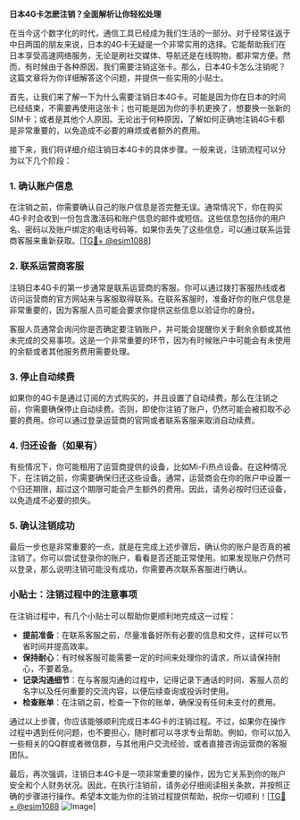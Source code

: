 **日本4G卡怎麽注销？全面解析让你轻松处理**

在当今这个数字化的时代，通信工具已经成为我们生活的一部分。对于经常往返于中日两国的朋友来说，日本的4G卡无疑是一个非常实用的选择。它能帮助我们在日本享受高速网络服务，无论是刷社交媒体、导航还是在线购物，都非常方便。然而，有时候由于各种原因，我们需要注销这张卡。那么，日本4G卡怎么注销呢？这篇文章将为你详细解答这个问题，并提供一些实用的小贴士。

首先，让我们来了解一下为什么需要注销日本4G卡。可能是因为你在日本的时间已经结束，不需要再使用这张卡；也可能是因为你的手机更换了，想要换一张新的SIM卡；或者是其他个人原因。无论出于何种原因，了解如何正确地注销4G卡都是非常重要的，以免造成不必要的麻烦或者额外的费用。

接下来，我们将详细介绍注销日本4G卡的具体步骤。一般来说，注销流程可以分为以下几个阶段：

### 1. 确认账户信息

在注销之前，你需要确认自己的账户信息是否完整无误。通常情况下，你在购买4G卡时会收到一份包含激活码和账户信息的邮件或短信。这些信息包括你的用户名、密码以及账户绑定的电话号码等。如果你丢失了这些信息，可以通过联系运营商客服来重新获取。[[TG💪+ @esim1088](https://t.me/s/esim1088)]

### 2. 联系运营商客服

注销日本4G卡的第一步通常是联系运营商的客服。你可以通过拨打客服热线或者访问运营商的官方网站来与客服取得联系。在联系客服时，准备好你的账户信息是非常重要的，因为客服人员可能会要求你提供这些信息以验证你的身份。

客服人员通常会询问你是否确定要注销账户，并可能会提醒你关于剩余余额或其他未完成的交易事项。这是一个非常重要的环节，因为有时候账户中可能会有未使用的余额或者其他服务费用需要处理。

### 3. 停止自动续费

如果你的4G卡是通过订阅的方式购买的，并且设置了自动续费，那么在注销之前，你需要确保停止自动续费。否则，即使你注销了账户，仍然可能会被扣取不必要的费用。你可以通过登录运营商的官网或者联系客服来取消自动续费。

### 4. 归还设备（如果有）

有些情况下，你可能租用了运营商提供的设备，比如Mi-Fi热点设备。在这种情况下，在注销之前，你需要确保归还这些设备。通常，运营商会在你的账户中设置一个归还期限，超过这个期限可能会产生额外的费用。因此，请务必按时归还设备，以免造成不必要的损失。

### 5. 确认注销成功

最后一步也是非常重要的一点，就是在完成上述步骤后，确认你的账户是否真的被注销了。你可以尝试登录你的账户，看看是否还能正常使用。如果发现账户仍然可以登录，那么说明注销可能没有成功，你需要再次联系客服进行确认。

### 小贴士：注销过程中的注意事项

在注销过程中，有几个小贴士可以帮助你更顺利地完成这一过程：

- **提前准备**：在联系客服之前，尽量准备好所有必要的信息和文件，这样可以节省时间并提高效率。
- **保持耐心**：有时候客服可能需要一定的时间来处理你的请求，所以请保持耐心，不要着急。
- **记录沟通细节**：在与客服沟通的过程中，记得记录下通话的时间、客服人员的名字以及任何重要的交流内容，以便后续查询或投诉时使用。
- **检查账单**：在注销之前，检查一下你的账单，确保没有任何未支付的费用。

通过以上步骤，你应该能够顺利完成日本4G卡的注销过程。不过，如果你在操作过程中遇到任何问题，也不要担心，随时都可以寻求专业帮助。例如，你可以加入一些相关的QQ群或者微信群，与其他用户交流经验，或者直接咨询运营商的客服团队。

最后，再次强调，注销日本4G卡是一项非常重要的操作，因为它关系到你的账户安全和个人财务状况。因此，在执行注销前，请务必仔细阅读相关条款，并按照正确的步骤进行操作。希望本文能为你的注销过程提供帮助，祝你一切顺利！[[TG💪+ @esim1088](https://t.me/s/esim1088) ![Image](https://i.postimg.cc/4NQfJmqS/Snipaste-2025-05-13-00-14-12.png)]